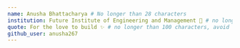 ```yaml
---
name: Anusha Bhattacharya # No longer than 28 characters
institution: Future Institute of Engineering and Management 🚩 # no longer than 58 characters
quote: For the love to build ✨ # no longer than 100 characters, avoid using quotes(") to guarantee the format remains the same.
github_user: anusha267
---
```

